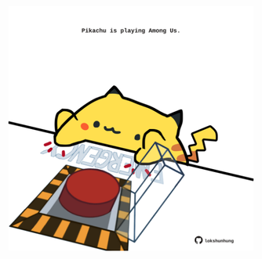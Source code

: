 <!-- built at 24/04/2022, 15:00:50 UTC -->
<p align="center">
  <img width="500" height="500" src="./ReadmeImage.svg">
</p>
